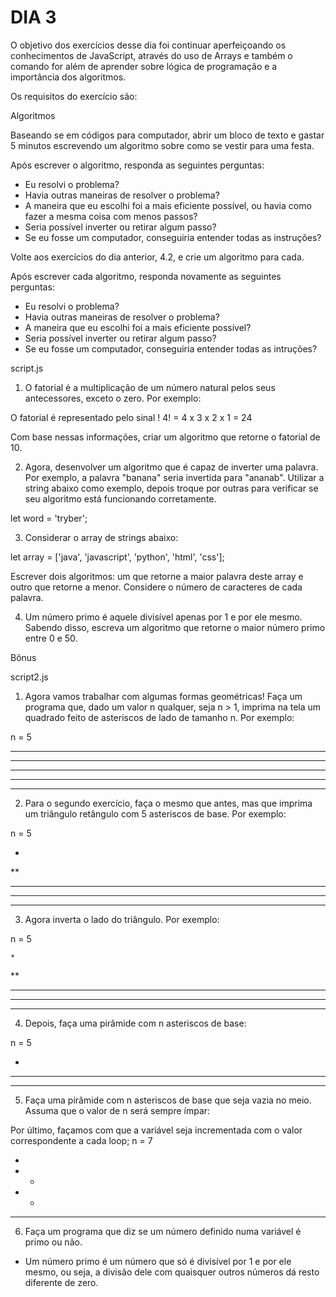 # DIA 3

O objetivo dos exercícios desse dia foi continuar aperfeiçoando os conhecimentos de JavaScript, através do uso de Arrays e também o comando for além de aprender sobre lógica de programação e a importância dos algoritmos.

Os requisitos do exercício são:

Algoritmos

Baseando se em códigos para computador, abrir um bloco de texto e gastar 5 minutos escrevendo um algoritmo sobre como se vestir para uma festa.

Após escrever o algoritmo, responda as seguintes perguntas:
  * Eu resolvi o problema?
  * Havia outras maneiras de resolver o problema?
  * A maneira que eu escolhi foi a mais eficiente possível, ou havia como fazer a mesma coisa com menos passos?
  * Seria possível inverter ou retirar algum passo?
  * Se eu fosse um computador, conseguiria entender todas as instruções?

Volte aos exercícios do dia anterior, 4.2, e crie um algoritmo para cada.

Após escrever cada algoritmo, responda novamente as seguintes perguntas:
  * Eu resolvi o problema?
  * Havia outras maneiras de resolver o problema?
  * A maneira que eu escolhi foi a mais eficiente possível?
  * Seria possível inverter ou retirar algum passo?
  * Se eu fosse um computador, conseguiria entender todas as intruções?

script.js

1. O fatorial é a multiplicação de um número natural pelos seus antecessores, exceto o zero. Por exemplo:

O fatorial é representado pelo sinal !
4! = 4 x 3 x 2 x 1 = 24

Com base nessas informações, criar um algoritmo que retorne o fatorial de 10.

2. Agora, desenvolver um algoritmo que é capaz de inverter uma palavra. Por exemplo, a palavra "banana" seria invertida para "ananab". Utilizar a string abaixo como exemplo, depois troque por outras para verificar se seu algoritmo está funcionando corretamente.

let word = 'tryber';

3. Considerar o array de strings abaixo:

let array = ['java', 'javascript', 'python', 'html', 'css'];

Escrever dois algoritmos: um que retorne a maior palavra deste array e outro que retorne a menor. Considere o número de caracteres de cada palavra.

4. Um número primo é aquele divisível apenas por 1 e por ele mesmo. Sabendo disso, escreva um algoritmo que retorne o maior número primo entre 0 e 50.

Bônus

script2.js

1. Agora vamos trabalhar com algumas formas geométricas! Faça um programa que, dado um valor n qualquer, seja n > 1, imprima na tela um quadrado feito de asteriscos de lado de tamanho n. Por exemplo:

n = 5

*****
*****
*****
*****
*****

2. Para o segundo exercício, faça o mesmo que antes, mas que imprima um triângulo retângulo com 5 asteriscos de base. Por exemplo:

n = 5

*
**
***
****
*****

3. Agora inverta o lado do triângulo. Por exemplo:

n = 5

    *
   **
  ***
 ****
*****

4. Depois, faça uma pirâmide com n asteriscos de base:

n = 5

  *
 ***
*****

5. Faça uma pirâmide com n asteriscos de base que seja vazia no meio. Assuma que o valor de n será sempre ímpar:

Por último, façamos com que a variável seja incrementada com o valor correspondente a cada loop;
n = 7

   *
  * *
 *   *
*******

6. Faça um programa que diz se um número definido numa variável é primo ou não.
  * Um número primo é um número que só é divisível por 1 e por ele mesmo, ou seja, a divisão dele com quaisquer outros números dá resto diferente de zero.

